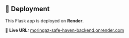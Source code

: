 ## 🚀 Deployment

This Flask app is deployed on **Render**.

🔗 **Live URL:** [moringaz-safe-haven-backend.onrender.com]([https://your-app-name.onrender.com](https://moringaz-safe-haven-backend.onrender.com))
